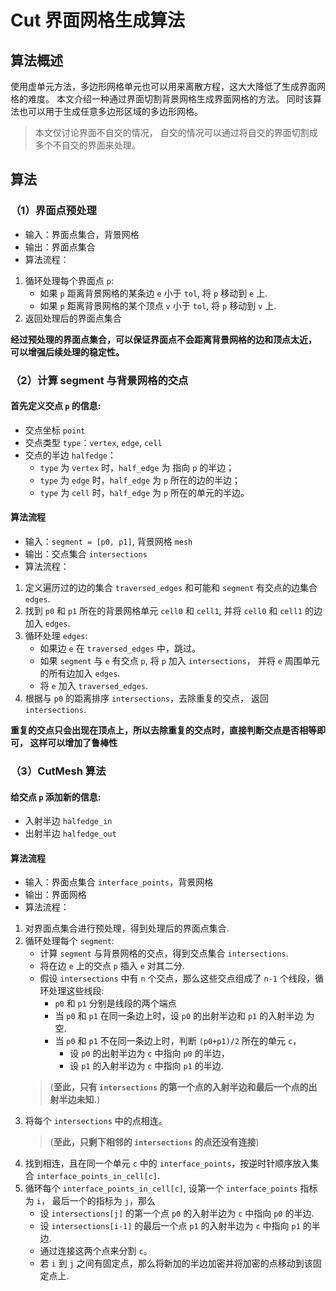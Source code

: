 # Cut 界面网格生成算法
## 算法概述
使用虚单元方法，多边形网格单元也可以用来离散方程，这大大降低了生成界面网格的难度。
本文介绍一种通过界面切割背景网格生成界面网格的方法。
同时该算法也可以用于生成任意多边形区域的多边形网格。

> 本文仅讨论界面不自交的情况，
> 自交的情况可以通过将自交的界面切割成多个不自交的界面来处理。

## 算法
### （1）界面点预处理
- 输入：界面点集合，背景网格
- 输出：界面点集合
- 算法流程： 
1. 循环处理每个界面点 `p`:
    - 如果 `p` 距离背景网格的某条边 `e` 小于 `tol`, 将 `p` 移动到 `e` 上.
    - 如果 `p` 距离背景网格的某个顶点 `v` 小于 `tol`, 将 `p` 移动到 `v` 上.
2. 返回处理后的界面点集合

**经过预处理的界面点集合，可以保证界面点不会距离背景网格的边和顶点太近，
可以增强后续处理的稳定性。**

### （2）计算 segment 与背景网格的交点
#### 首先定义交点 `p` 的信息:
- 交点坐标 `point`
- 交点类型 `type`：`vertex`, `edge`, `cell`
- 交点的半边 `halfedge`：
    - `type` 为 `vertex` 时，`half_edge` 为 指向 `p` 的半边；
    - `type` 为 `edge` 时，`half_edge` 为 `p` 所在的边的半边；
    - `type` 为 `cell` 时，`half_edge` 为 `p` 所在的单元的半边。

#### 算法流程
- 输入：`segment = [p0, p1]`, 背景网格 `mesh`
- 输出：交点集合 `intersections`
- 算法流程：
1. 定义遍历过的边的集合 `traversed_edges` 和可能和 `segment` 有交点的边集合
   `edges`.
2. 找到 `p0` 和 `p1` 所在的背景网格单元 `cell0` 和 `cell1`, 并将 `cell0` 和 `cell1`
   的边加入 `edges`. 
3. 循环处理 `edges`:
    - 如果边 `e` 在 `traversed_edges` 中，跳过。
    - 如果 `segment` 与 `e` 有交点 `p`, 将 `p` 加入 `intersections`，
      并将 `e` 周围单元的所有边加入 `edges`.
    - 将 `e` 加入 `traversed_edges`.
4. 根据与 `p0` 的距离排序 `intersections`，去除重复的交点，
   返回 `intersections`.

**重复的交点只会出现在顶点上，所以去除重复的交点时，直接判断交点是否相等即可，
这样可以增加了鲁棒性**

### （3）CutMesh 算法
#### 给交点 `p` 添加新的信息:
- 入射半边 `halfedge_in`
- 出射半边 `halfedge_out`

#### 算法流程
- 输入：界面点集合 `interface_points`，背景网格
- 输出：界面网格
- 算法流程：
1. 对界面点集合进行预处理，得到处理后的界面点集合.
2. 循环处理每个 `segment`:
    - 计算 `segment` 与背景网格的交点，得到交点集合 `intersections`.
    - 将在边 `e` 上的交点 `p` 插入 `e` 对其二分.
    - 假设 `intersections` 中有 `n` 个交点，那么这些交点组成了 `n-1`
      个线段，循环处理这些线段:
        - `p0` 和 `p1`  分别是线段的两个端点
        - 当 `p0` 和 `p1` 在同一条边上时，设 `p0` 的出射半边和 `p1` 的入射半边
          为空.
        - 当 `p0` 和 `p1` 不在同一条边上时，判断 `(p0+p1)/2` 所在的单元 `c`，
            - 设 `p0` 的出射半边为 `c` 中指向 `p0` 的半边， 
            - 设 `p1` 的入射半边为 `c` 中指向 `p1` 的半边.
    > (**至此，只有 `intersections` 的第一个点的入射半边和最后一个点的出射半边未知.**)
3. 将每个 `intersections` 中的点相连。
   > (**至此，只剩下相邻的 `intersections` 的点还没有连接**)
4. 找到相连，且在同一个单元 `c` 中的 `interface_points`，按逆时针顺序放入集合
   `interface_points_in_cell[c]`.
5. 循环每个 `interface_points_in_cell[c]`, 设第一个 `interface_points` 指标为 `i`，
    最后一个的指标为 `j`，那么
    - 设 `intersections[j]` 的第一个点 `p0` 的入射半边为 `c` 中指向 `p0` 的半边.
    - 设 `intersections[i-1]` 的最后一个点 `p1` 的入射半边为 `c` 中指向 `p1` 的半边.
    - 通过连接这两个点来分割 `c`。
    - 若 `i` 到 `j` 之间有固定点，那么将新加的半边加密并将加密的点移动到该固定点上.




</br>
</br>
</br>
</br>
</br>
</br>
</br>
</br>
</br>
</br>
</br>
</br>
</br>
</br>
</br>
</br>
</br>
</br>












